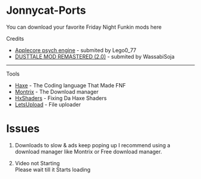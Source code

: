 # Jonnycat-Ports
You can download your favorite Friday Night Funkin mods here 
 
 Credits 
 - [Applecore psych engine](https://gamebanana.com/mods/344049) -  submited by Lego0_77 
 - [DUSTTALE MOD REMASTERED (2.0)](https://gamebanana.com/mods/287084) -  submited by WassabiSoja
 --------------------------------------------------------------------------------------
 
 
 Tools  
 
- [Haxe](https://haxe.org/download/) -  The Coding language That Made FNF 
- [Montrix](https://motrix.app) -  The Download manager
- [HxShaders](https://github.com/ItsyourboyJonnycat/HxShaders) -  Fixing Da Haxe Shaders
- [LetsUpload](https://letsupload.cc) -  File uploader

# Issues 
 
 1. Downloads to slow & ads keep poping up 
 I recommend using a download manager like Montrix or Free download manager. 
 
 2. Video not Starting  
 Please wait till it Starts loading
